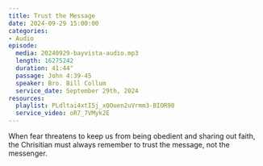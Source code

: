 ```yaml
---
title: Trust the Message
date: 2024-09-29 15:00:00
categories:
- Audio
episode:
  media: 20240929-bayvista-audio.mp3
  length: 16275242
  duration: 41:44"
  passage: John 4:39-45
  speaker: Bro. Bill Collum
  service_date: September 29th, 2024
resources:
  playlist: PLdltai4xtI5j_xQOuen2uVrmm3-BIOR90
  service_video: oR7_7VMyk2E
---
```

When fear threatens to keep us from being obedient and sharing out faith, the Chrisitian must always remember to trust the message, not the messenger.